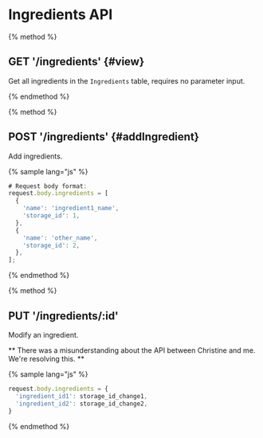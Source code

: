 # Ingredients API

{% method %}
## GET '/ingredients' {#view}

Get all ingredients in the `Ingredients` table, requires no parameter input.

{% endmethod %}

{% method %}
## POST '/ingredients' {#addIngredient}

Add ingredients.

{% sample lang="js" %}
```js
# Request body format:
request.body.ingredients = [
  {
    'name': 'ingredient1_name',
    'storage_id': 1,
  },
  {
    'name': 'other_name',
    'storage_id': 2,
  },
];
```

{% endmethod %}

{% method %}
## PUT '/ingredients/:id'

Modify an ingredient.

** There was a misunderstanding about the API between Christine and me. We're resolving this. **

{% sample lang="js" %}
```js
request.body.ingredients = {
  'ingredient_id1': storage_id_change1,
  'ingredient_id2': storage_id_change2,
}
```
{% endmethod %}